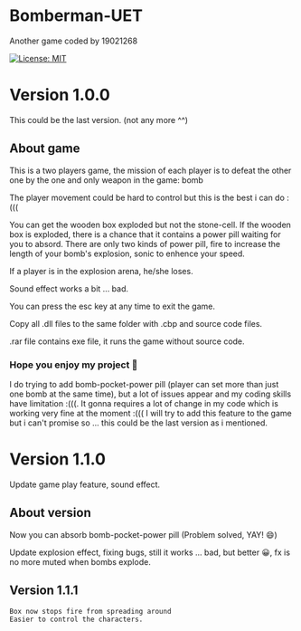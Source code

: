 # Bomberman-UET
Another game coded by 19021268

[![License: MIT](https://img.shields.io/badge/License-MIT-yellow.svg)](https://spdx.org/licenses/MIT.html)  

# Version 1.0.0
This could be the last version. (not any more ^^)

## About game
This is a two players game, the mission of each player is to defeat the other one by the one and only weapon in the game: bomb

The player movement could be hard to control but this is the best i can do :(((

You can get the wooden box exploded but not the stone-cell.
If the wooden box is exploded, there is a chance that it contains a power pill waiting for you to absord.
There are only two kinds of power pill, fire to increase the length of your bomb's explosion, sonic to enhence your speed.

If a player is in the explosion arena, he/she loses.

Sound effect works a bit ... bad.

You can press the esc key at any time to exit the game.

Copy all .dll files to the same folder with .cbp and source code files.

.rar file contains exe file, it runs the game without source code.

### Hope you enjoy my project 🤍
I do trying to add bomb-pocket-power pill (player can set more than just one bomb at the same time), but a lot of issues appear and my coding skills have limitation :(((.
It gonna requires a lot of change in my code which is working very fine at the moment :(((
I will try to add this feature to the game but i can't promise so ... this could be the last version as i mentioned.

# Version 1.1.0
Update game play feature, sound effect.

## About version
Now you can absorb bomb-pocket-power pill (Problem solved, YAY! 😄)

Update explosion effect, fixing bugs, still it works ... bad, but better 😀, fx is no more muted when bombs explode.

## Version 1.1.1
    Box now stops fire from spreading around
    Easier to control the characters.

